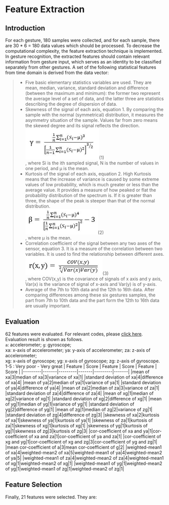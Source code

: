 Feature Extraction
==
Introduction
--
For each gesture, 180 samples were collected, and for each sample, there are 30 * 6 = 180 data values which should be processed. 
To decrease the computational complexity, the feature extraction technique is implemented. <br>
In gesture recognition, the extracted features should contain relevant information from gesture input, 
which serves as an identity to be classified separately from other gestures.
A set of the following statistical features from time domain is derived from the data vector:<br>

>* Five basic elementary statistics variables are used. 
They are mean, median, variance, standard deviation and difference (between the maximum and minimum):
the former two represent the average level of a set of data, 
and the latter three are statistics describing the degree of dispersion of data.<br>
>* Skewness of the signal of each axis, equation 1. By comparing the sample with the normal (symmetrical) distribution,
 it measures the asymmetry situation of the sample. Values far from zero means the skewed degree and its signal reflects the direction.<br>
> ![](https://github.com/Real-time-embedded10/Magic-Music-Player/blob/master/Software/Hand%20Gesture%20Recognition/Software%20Used%20in%20Database%20Establishment/3.%20Feature%20Extraction/Features%20Equation/skewness.jpg)(1)<br>
, where Si is the ith sampled signal, N is the number of values in one period, and μ is the mean.<br>
>* Kurtosis of the signal of each axis, equation 2. 
 High Kurtosis means that the increase of variance is caused by some extreme values of low probability, 
 which is much greater or less than the average value. 
 It provides a measure of how peaked or flat the probability distribution of the spectrum is. 
 If it is greater than three, the shape of the peak is steeper than that of the normal distribution. <br>
>![](https://github.com/Real-time-embedded10/Magic-Music-Player/blob/master/Software/Hand%20Gesture%20Recognition/Software%20Used%20in%20Database%20Establishment/3.%20Feature%20Extraction/Features%20Equation/kurtosis.jpg)(2)<br>
, where μ is the mean.<br>
>* Correlation coefficient of the signal between any two axes of the sensor, equation 3. 
 It is a measure of the correlation between two variables. It is used to find the relationship between different axes.<br>
>![](https://github.com/Real-time-embedded10/Magic-Music-Player/blob/master/Software/Hand%20Gesture%20Recognition/Software%20Used%20in%20Database%20Establishment/3.%20Feature%20Extraction/Features%20Equation/correlation%20coefficient.jpg)(3)<br>
, where COV(x,y) is the covariance of signals of x axis and y axis, Var(x) is the variance of signal of x-axis and Var(y) is of y-axis.<br>
 >* Average of the 7th to 10th data and the 12th to 16th data. 
 After comparing differences among these six gestures samples, 
 the part from 7th to 10th data and the part form the 12th to 16th data are usually important.<br>
 
 Evaluation
 --
62 features were evaluated. For relevant codes, please [click here](https://github.com/Real-time-embedded10/Magic-Music-Player/blob/master/Software/Hand%20Gesture%20Recognition/Software%20Used%20in%20Database%20Establishment/3.%20Feature%20Extraction/analyse_feature.m). <br> 
Evaluation result is shown as follows. <br>
`a`: accelerometer; `g`: gyroscope; <br>
xa: x-axis of accelerometer; ya: y-axis of accelerometer; za: z-axis of accelerometer; <br>
xg: x-axis of gyroscope; yg: x-axis of gyroscope; zg: z-axis of gyroscope. <br>
1-5 : Very poor - Very great
| Feature | Score | Feature | Score | Feature | Score |
|---------|-------|---------|-------|---------|-------|
|mean of xa|3|median of xa|3|variance of xa|1|
|standard deviation of xa|4|difference of xa|4|
|mean of ya|2|median of ya|1|variance of ya|1|
|standard deviation of ya|4|difference of ya|4|
|mean of za|2|median of za|3|variance of za|1|
|standard deviation of za|4|difference of za|4|
|mean of xg|1|median of xg|2|variance of xg|1|
|standard deviation of xg|2|difference of xg|1|
|mean of yg|1|median of yg|1|variance of yg|1|
|standard deviation of yg|2|difference of yg|1|
|mean of zg|1|median of zg|2|variance of zg|1|
|standard deviation of zg|4|difference of zg|3|
|skewness of xa|2|kurtosis of xa|1|skewness of ya|1|kurtosis of ya|1|
|skewness of za|1|kurtosis of za|1|skewness of xg|1|kurtosis of xg|1|
|skewness of yg|1|kurtosis of yg|1|skewness of zg|3|kurtosis of zg|3|
|cor-coefficient of xa and ya|1|cor-coefficient of xa and za|1|cor-coefficient of ya and za|1|
|cor-coefficient of xg and yg|1|cor-coefficient of xg and zg|3|cor-coefficient of yg and zg|1|
|mean cor-coefficient of a|3|mean cor-coefficient of g|2|
|weighted-mean1 of xa|4|weighted-mean2 of xa|5|weighted-mean1 of ya|4|weighted-mean2 of ya|5|
|weighted-mean1 of za|4|weighted-mean2 of za|4|weighted-mean1 of xg|1|weighted-mean2 of xg|1|
|weighted-mean1 of yg|1|weighted-mean2 of yg|1|weighted-mean1 of zg|1|weighted-mean2 of zg|1|

Feature Selection
--
Finally, 21 features were selected. They are:


